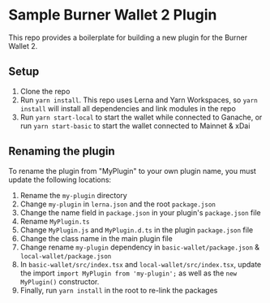 # Sample Burner Wallet 2 Plugin

This repo provides a boilerplate for building a new plugin for the Burner Wallet 2.

## Setup

1. Clone the repo
2. Run `yarn install`. This repo uses Lerna and Yarn Workspaces, so `yarn install` will install
  all dependencies and link modules in the repo
3. Run `yarn start-local` to start the wallet while connected to Ganache, or run `yarn start-basic`
  to start the wallet connected to Mainnet & xDai

## Renaming the plugin

To rename the plugin from "MyPlugin" to your own plugin name, you must update the following locations:

1. Rename the `my-plugin` directory
2. Change `my-plugin` in `lerna.json` and the root `package.json`
3. Change the name field in `package.json` in your plugin's `package.json` file
4. Rename `MyPlugin.ts`
5. Change `MyPlugin.js` and `MyPlugin.d.ts` in the plugin `package.json` file
6. Change the class name in the main plugin file
7. Change rename `my-plugin` dependency in `basic-wallet/package.json` & `local-wallet/package.json`
8. In `basic-wallet/src/index.tsx` and `local-wallet/src/index.tsx`, update the import
  `import MyPlugin from 'my-plugin';` as well as the `new MyPlugin()` constructor.
9. Finally, run `yarn install` in the root to re-link the packages

